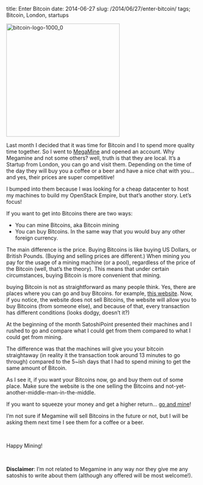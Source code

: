title: Enter Bitcoin
date: 2014-06-27
slug: /2014/06/27/enter-bitcoin/
tags; Bitcoin, London, startups

[<img class="aligncenter size-medium wp-image-271" src="http://ivan.pedrazas.me/wp-content/uploads/2014/06/bitcoin-logo-1000_0-300x300.jpg" alt="bitcoin-logo-1000_0" width="300" height="300" />][1]

Last month I decided that it was time for Bitcoin and I to spend more quality time together. So I went to [MegaMine][2] and opened an account. Why Megamine and not some others? well, truth is that they are local. It&#8217;s a Startup from London, you can go and visit them. Depending on the time of the day they will buy you a coffee or a beer and have a nice chat with you&#8230; and yes, their prices are super competitive!

I bumped into them because I was looking for a cheap datacenter to host my machines to build my OpenStack Empire, but that&#8217;s another story. Let&#8217;s focus!

If you want to get into Bitcoins there are two ways:

  * You can mine Bitcoins, aka Bitcoin mining
  * You can buy Bitcoins. In the same way that you would buy any other foreign currency.

The main difference is the price. Buying Bitcoins is like buying US Dollars, or British Pounds. (Buying and selling prices are different.) When mining you pay for the usage of a mining machine (or a pool), regardless of the price of the Bitcoin (well, that&#8217;s the theory). This means that under certain circumstances, buying Bitcoin is more convenient that mining.

buying Bitcoin is not as straightforward as many people think. Yes, there are places where you can go and buy Bitcoins. for example, [this website][3]. Now, if you notice, the website does not sell Bitcoins, the website will allow you to buy Bitcoins (from someone else), and because of that, every transaction has different conditions (looks dodgy, doesn&#8217;t it?)

At the beginning of the month SatoshiPoint presented their machines and I rushed to go and compare what I could get from them compared to what I could get from mining.

The difference was that the machines will give you your bitcoin straightaway (in reality it the transaction took around 13 minutes to go through) compared to the 5~ish days that I had to spend mining to get the same amount of Bitcoin.

As I see it, if you want your Bitcoins now, go and buy them out of some place. Make sure the website is the one selling the Bitcoins and not-yet-another-middle-man-in-the-middle.

If you want to squeeze your money and get a higher return&#8230; [go and mine][4]!

I&#8217;m not sure if Megamine will sell Bitcoins in the future or not, but I will be asking them next time I see them for a coffee or a beer.

&nbsp;

Happy Mining!

&nbsp;

**Disclaimer**: I&#8217;m not related to Megamine in any way nor they give me any satoshis to write about them (although any offered will be most welcome!).

 [1]: http://ivan.pedrazas.me/wp-content/uploads/2014/06/bitcoin-logo-1000_0.jpg
 [2]: http://www.megamine.com/
 [3]: https://bitbargain.co.uk/buy
 [4]: http://www.megamine.com/pricing.php
